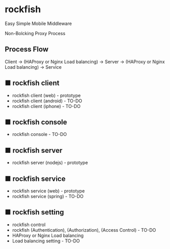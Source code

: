 # rockfish

   Easy Simple Mobile Middleware

   Non-Bolcking Proxy Process

## Process Flow
   Client -> (HAProxy or Nginx Load balancing) ->
   Server -> (HAProxy or Nginx Load balancing) ->
   Service

## ■ rockfish client
   * rockfish client (web) - prototype
   * rockfish client (android) - TO-DO
   * rockfish client (iphone) - TO-DO
   
## ■ rockfish console
   * rockfish console - TO-DO

## ■ rockfish server
   * rockfish server (nodejs) - prototype
   
## ■ rockfish service
   * rockfish service (web) - prototype
   * rockfish service (spring) - TO-DO

## ■ rockfish setting   
   * rockfish control
   * rockfish (Authentication), (Authorization), (Access Control) - TO-DO
   * HAProxy or Nginx Load balancing 
   * Load balancing setting - TO-DO 
